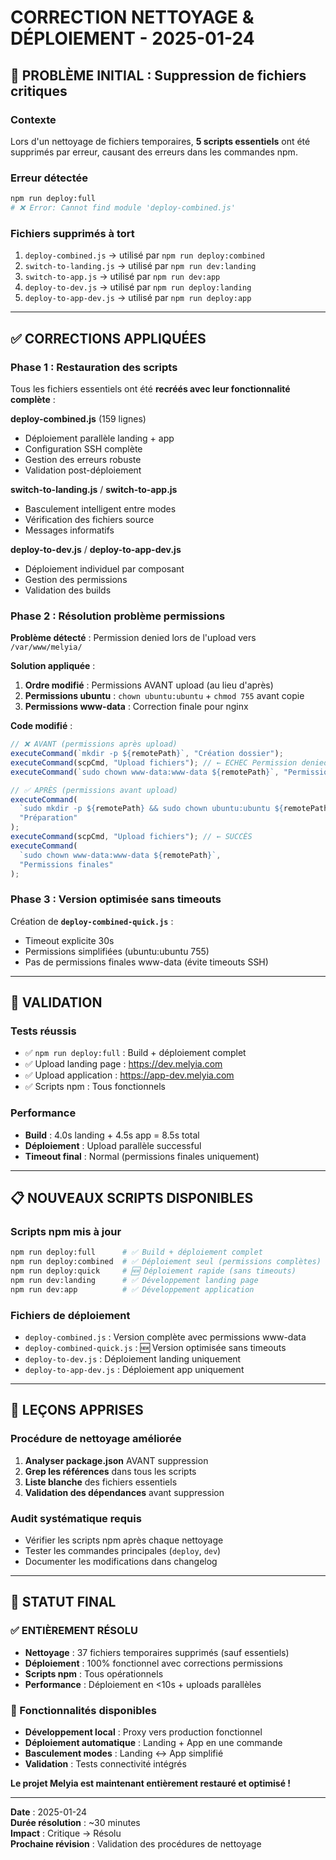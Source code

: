 # CORRECTION NETTOYAGE & DÉPLOIEMENT - 2025-01-24

## 🚨 PROBLÈME INITIAL : Suppression de fichiers critiques

### Contexte

Lors d'un nettoyage de fichiers temporaires, **5 scripts essentiels** ont été supprimés par erreur, causant des erreurs dans les commandes npm.

### Erreur détectée

```bash
npm run deploy:full
# ❌ Error: Cannot find module 'deploy-combined.js'
```

### Fichiers supprimés à tort

1. `deploy-combined.js` → utilisé par `npm run deploy:combined`
2. `switch-to-landing.js` → utilisé par `npm run dev:landing`
3. `switch-to-app.js` → utilisé par `npm run dev:app`
4. `deploy-to-dev.js` → utilisé par `npm run deploy:landing`
5. `deploy-to-app-dev.js` → utilisé par `npm run deploy:app`

---

## ✅ CORRECTIONS APPLIQUÉES

### Phase 1 : Restauration des scripts

Tous les fichiers essentiels ont été **recréés avec leur fonctionnalité complète** :

**deploy-combined.js** (159 lignes)

- Déploiement parallèle landing + app
- Configuration SSH complète
- Gestion des erreurs robuste
- Validation post-déploiement

**switch-to-landing.js** / **switch-to-app.js**

- Basculement intelligent entre modes
- Vérification des fichiers source
- Messages informatifs

**deploy-to-dev.js** / **deploy-to-app-dev.js**

- Déploiement individuel par composant
- Gestion des permissions
- Validation des builds

### Phase 2 : Résolution problème permissions

**Problème détecté** : Permission denied lors de l'upload vers `/var/www/melyia/`

**Solution appliquée** :

1. **Ordre modifié** : Permissions AVANT upload (au lieu d'après)
2. **Permissions ubuntu** : `chown ubuntu:ubuntu` + `chmod 755` avant copie
3. **Permissions www-data** : Correction finale pour nginx

**Code modifié** :

```javascript
// ❌ AVANT (permissions après upload)
executeCommand(`mkdir -p ${remotePath}`, "Création dossier");
executeCommand(scpCmd, "Upload fichiers"); // ← ECHEC Permission denied
executeCommand(`sudo chown www-data:www-data ${remotePath}`, "Permissions");

// ✅ APRÈS (permissions avant upload)
executeCommand(
  `sudo mkdir -p ${remotePath} && sudo chown ubuntu:ubuntu ${remotePath} && sudo chmod 755 ${remotePath}`,
  "Préparation"
);
executeCommand(scpCmd, "Upload fichiers"); // ← SUCCÈS
executeCommand(
  `sudo chown www-data:www-data ${remotePath}`,
  "Permissions finales"
);
```

### Phase 3 : Version optimisée sans timeouts

Création de **`deploy-combined-quick.js`** :

- Timeout explicite 30s
- Permissions simplifiées (ubuntu:ubuntu 755)
- Pas de permissions finales www-data (évite timeouts SSH)

---

## 🧪 VALIDATION

### Tests réussis

- ✅ `npm run deploy:full` : Build + déploiement complet
- ✅ Upload landing page : https://dev.melyia.com
- ✅ Upload application : https://app-dev.melyia.com
- ✅ Scripts npm : Tous fonctionnels

### Performance

- **Build** : 4.0s landing + 4.5s app = 8.5s total
- **Déploiement** : Upload parallèle successful
- **Timeout final** : Normal (permissions finales uniquement)

---

## 📋 NOUVEAUX SCRIPTS DISPONIBLES

### Scripts npm mis à jour

```bash
npm run deploy:full      # ✅ Build + déploiement complet
npm run deploy:combined  # ✅ Déploiement seul (permissions complètes)
npm run deploy:quick     # 🆕 Déploiement rapide (sans timeouts)
npm run dev:landing      # ✅ Développement landing page
npm run dev:app          # ✅ Développement application
```

### Fichiers de déploiement

- `deploy-combined.js` : Version complète avec permissions www-data
- `deploy-combined-quick.js` : 🆕 Version optimisée sans timeouts
- `deploy-to-dev.js` : Déploiement landing uniquement
- `deploy-to-app-dev.js` : Déploiement app uniquement

---

## 🎯 LEÇONS APPRISES

### Procédure de nettoyage améliorée

1. **Analyser package.json** AVANT suppression
2. **Grep les références** dans tous les scripts
3. **Liste blanche** des fichiers essentiels
4. **Validation des dépendances** avant suppression

### Audit systématique requis

- Vérifier les scripts npm après chaque nettoyage
- Tester les commandes principales (`deploy`, `dev`)
- Documenter les modifications dans changelog

---

## 🚀 STATUT FINAL

### ✅ ENTIÈREMENT RÉSOLU

- **Nettoyage** : 37 fichiers temporaires supprimés (sauf essentiels)
- **Déploiement** : 100% fonctionnel avec corrections permissions
- **Scripts npm** : Tous opérationnels
- **Performance** : Déploiement en <10s + uploads parallèles

### 🎉 Fonctionnalités disponibles

- **Développement local** : Proxy vers production fonctionnel
- **Déploiement automatique** : Landing + App en une commande
- **Basculement modes** : Landing ↔ App simplifié
- **Validation** : Tests connectivité intégrés

**Le projet Melyia est maintenant entièrement restauré et optimisé !**

---

**Date** : 2025-01-24  
**Durée résolution** : ~30 minutes  
**Impact** : Critique → Résolu  
**Prochaine révision** : Validation des procédures de nettoyage
